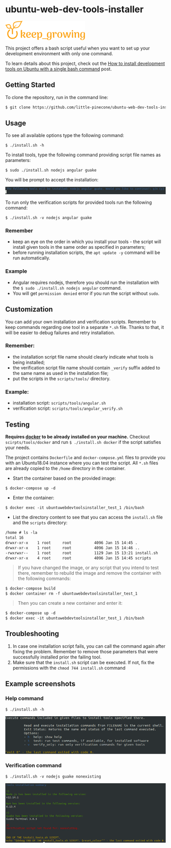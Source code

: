 # ubuntu-web-dev-tools-installer

![keep growing logo](readme-images/logo_250x60.png)

This project offers a bash script useful when you want to set up your development environment with only one command.

To learn details about this project, check out the [How to install development tools on Ubuntu with a single bash command](https://keepgrowing.in/tools/how-to-install-development-tools-on-ubuntu-with-a-single-bash-command/) post.

## Getting Started

To clone the repository, run in the command line:
```bash
$ git clone https://github.com/little-pinecone/ubuntu-web-dev-tools-installer.git
```

## Usage

To see all available options type the following command:
```
$ ./install.sh -h
```

To install tools, type the following command providing script file names as parameters:
```
$ sudo ./install.sh nodejs angular guake
```

You will be prompt to accept the installation:

![installer-confirm-screenshot](readme-images/installer-confirm-screenshot.png)


To run only the verification scripts for provided tools run the following command:
```
$ ./install.sh -v nodejs angular guake
```

### Remember

* keep an eye on the order in which you install your tools - the script will install given tools in the same order as specified in parameters;
* before running installation scripts, the `apt update -y` command will be run automatically.

### Example

* Angular requires nodejs, therefore you should run the installation with the `$ sudo ./install.sh nodejs angular` command.
* You will get `permission denied` error if you run the script without `sudo`.

## Customization

You can add your own installation and verification scripts. Remember to keep commands regarding one tool in a separate `*.sh` file. Thanks to that, it will be easier to debug failures and retry installation.

### Remember:

* the installation script file name should clearly indicate what tools is being installed;
* the verification script file name should contain `_verify` suffix added to the same name as used in the installation file;
* put the scripts in the `scripts/tools/` directory.

### Example:

* installation script: `scripts/tools/angular.sh`
* verification script: `scripts/tools/angular_verify.sh` 

## Testing

__Requires [docker](https://docs.docker.com/install/linux/docker-ce/ubuntu/) to be already installed on your machine.__ Checkout `scirpts/tools/docker` and run `$ ./install.sh docker` if the script satisfies your needs.

The project contains `Dockerfile` and `docker-compose.yml` files to provide you with an Ubuntu18.04 instance where you can test the script. All `*.sh` files are already copied to the `/home` directory in the container.

* Start the container based on the provided image:
```
$ docker-compose up -d
```

* Enter the container:
```
$ docker exec -it ubuntuwebdevtoolsinstaller_test_1 /bin/bash
```

* List the directory content to see that you can access the `install.sh` file and the `scripts` directory:
```
/home # ls -la
total 16
drwxr-xr-x    1 root     root          4096 Jan 15 14:45 .
drwxr-xr-x    1 root     root          4096 Jan 15 14:46 ..
-rwxrwxr--    1 root     root          1129 Jan 15 13:21 install.sh
drwxr-xr-x    4 root     root          4096 Jan 15 14:45 scripts
```

> If you have changed the image, or any script that you intend to test there, remember to rebuild the image and remove the container with the following commands:
```
$ docker-compose build
$ docker container rm -f ubuntuwebdevtoolsinstaller_test_1
```
> Then you can create a new container and enter it:
```
$ docker-compose up -d
$ docker exec -it ubuntuwebdevtoolsinstaller_test_1 /bin/bash
```

## Troubleshooting

1. In case one installation script fails, you can call the command again after fixing the problem. Remember to remove those parameters that were successfully installed prior the failing tool.
2. Make sure that the `install.sh` script can be executed. If not, fix the permissions with the `chmod 744 install.sh` command

## Example screenshots

### Help command

```
$ ./install.sh -h
```

![installer-help-screenshot](readme-images/installer-help-screenshot.png)

### Verification command

```
$ ./install.sh -v nodejs guake nonexisting
```

![installer-help-screenshot](readme-images/installer-verify-screenshot.png)


